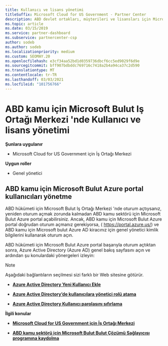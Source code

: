 ```yaml
---
title: Kullanıcı ve lisans yönetimi
titleSuffix: Microsoft Cloud for US Government - Partner Center
description: ABD devlet ortakları, müşterileri ve lisansları için Microsoft Bulut Iş Ortağı Merkezi 'nin yanı sıra parola sıfırlamaları hakkında bilgi edinin.
ms.topic: article
ms.date: 03/15/2019
ms.service: partner-dashboard
ms.subservice: partnercenter-csp
author: sodeb
ms.author: sodeb
ms.localizationpriority: medium
ms.custom: SEOMAY.20
ms.openlocfilehash: e3cf34aa52bd1d0359736dbcf6cc5ed9029f6d9e
ms.sourcegitcommit: bff907bdbddc769716c7418a2b4a94ca37c2d590
ms.translationtype: MT
ms.contentlocale: tr-TR
ms.lasthandoff: 03/03/2021
ms.locfileid: "101756766"
---
```

# <a name="user-and-license-management-in-partner-center-for-microsoft-cloud-for-us-government"></a>ABD kamu için Microsoft Bulut Iş Ortağı Merkezi 'nde Kullanıcı ve lisans yönetimi

**Şunlara uygulanır**

- Microsoft Cloud for US Government için İş Ortağı Merkezi

**Uygun roller**

- Genel yönetici

## <a name="how-to-manage-users-in-the-azure-portal-for-microsoft-cloud-for-us-government"></a>ABD kamu için Microsoft Bulut Azure portal kullanıcıları yönetme

ABD hükümeti için Microsoft Bulut Iş Ortağı Merkezi 'nde oturum açtıysanız, yeniden oturum açmak zorunda kalmadan ABD kamu sektörü için Microsoft Bulut Azure portal açabilirsiniz. Ancak, ABD kamu için Microsoft Bulut Azure portal doğrudan oturum açmanız gerekiyorsa, ( https://portal.azure.us/) ve ABD kamu için Microsoft bulut Azure AD kiracınız için genel yönetici kimlik bilgilerini kullanarak oturum açın.

ABD hükümeti için Microsoft Bulut Azure portal başarıyla oturum açtıktan sonra, Azure Active Directory (Azure AD) genel bakış sayfasını açın ve ardından şu konulardaki yönergeleri izleyin:

> [!NOTE]  
> Aşağıdaki bağlantıların seçilmesi sizi farklı bir Web sitesine götürür. 

-  [**Azure Active Directory Yeni Kullanıcı Ekle**](/azure/active-directory/active-directory-users-create-azure-portal)

-  [**Azure Active Directory’de kullanıcılara yönetici rolü atama**](/azure/active-directory/active-directory-users-assign-role-azure-portal)

-  [**Azure Active Directory Kullanıcı parolasını sıfırlama**](/azure/active-directory/active-directory-users-reset-password-azure-portal)

**İlgili konular**

-  [**Microsoft Cloud for US Government için İş Ortağı Merkezi**](partner-center-for-microsoft-us-govt-cloud.md)

-  [**ABD kamu sektörü için Microsoft Bulut Bulut Çözümü Sağlayıcısı programına kaydolma**](enroll-in-csp-for-microsoft-us-govt-cloud.md)